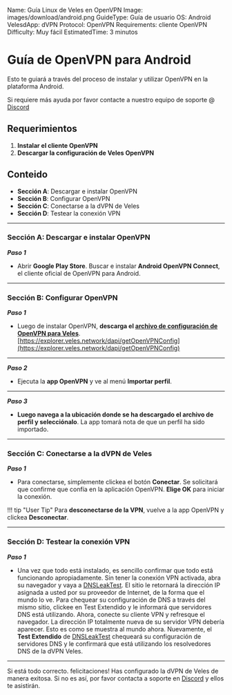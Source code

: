 Name:               Guía Linux de Veles en OpenVPN
Image:              images/download/android.png
GuideType:          Guía de usuario
OS:                 Android
VelesdApp:          dVPN
Protocol:           OpenVPN
Requirements:       cliente OpenVPN
Difficulty:         Muy fácil
EstimatedTime:      3 minutos


# Guía de OpenVPN para Android
Esto te guiará a través del proceso de instalar y utilizar OpenVPN en la plataforma Android.  

Si requiere más ayuda por favor contacte a nuestro equipo de soporte @ [Discord](https://discord.gg/P528fGg)

## Requerimientos
1) **Instalar el cliente OpenVPN**  
2) **Descargar la configuración de Veles OpenVPN**  

## Conteido
* **Sección A**: Descargar e instalar OpenVPN
* **Sección B**: Configurar OpenVPN
* **Sección C**: Conectarse a la dVPN de Veles
* **Sección D**: Testear la conexión VPN 
***

### Sección A: Descargar e instalar OpenVPN

***Paso 1***

* Abrir **Google Play Store**. Buscar e instalar **Android OpenVPN Connect**, el cliente oficial de OpenVPN para Android.

***

### Sección B: Configurar OpenVPN

***Paso 1***  

* Luego de instalar OpenVPN, **descarga el [archivo de configuración de OpenVPN para Veles](https://explorer.veles.network/dapi/getOpenVPNConfig)**.  
[https://explorer.veles.network/dapi/getOpenVPNConfig](https://explorer.veles.network/dapi/getOpenVPNConfig)

***

***Paso 2***  

* Ejecuta la **app OpenVPN** y ve al menú **Importar perfil**.

***

***Paso 3***  

* **Luego navega a la ubicación donde se ha descargado el archivo de perfil y selecciónalo**. La app tomará nota de que un perfil ha sido importado.

***

### Sección C: Conectarse a la dVPN de Veles

***Paso 1***  

* Para conectarse, simplemente clickea el botón **Conectar**. Se solicitará que confirme que confía en la aplicación OpenVPN. **Elige OK** para iniciar la conexión.  

!!! tip "User Tip"
 	Para **desconectarse de la VPN**, vuelve a la app OpenVPN y clickea **Desconectar**.  

***

### Sección D: Testear la conexión VPN 

***Paso 1***  

* Una vez que todo está instalado, es sencillo confirmar que todo está funcionando apropiadamente. Sin tener la conexión VPN activada, abra su navegador y vaya a [DNSLeakTest](https://www.dnsleaktest.com/).
El sitio le retornará la dirección IP asignada a usted por su proveedor de Internet, de la forma que el mundo lo ve. Para chequear su configuración de DNS a través del mismo sitio, clickee en Test Extendido y le informará que servidores DNS está utilizando.
Ahora, conecte su cliente VPN y refresque el navegador. La dirección IP totalmente nueva de su servidor VPN debería aparecer. Esto es como se muestra al mundo ahora. Nuevamente, el **Test Extendido** de  [DNSLeakTest](https://www.dnsleaktest.com/) chequeará su configuración de servidores DNS y le confirmará que está utilizando los resolvedores DNS de la dVPN Veles.

***

Si está todo correcto. felicitaciones! Has configurado la dVPN de Veles de manera exitosa. Si no es así, por favor contacta a soporte en [Discord](https://discord.gg/P528fGg) y ellos te asistirán.  
